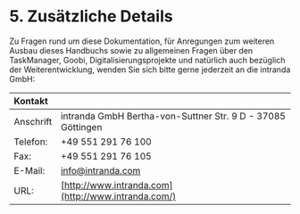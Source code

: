 # 5. Zusätzliche Details

Zu Fragen rund um diese Dokumentation, für Anregungen zum weiteren Ausbau dieses Handbuchs sowie zu allgemeinen Fragen über den TaskManager, Goobi, Digitalisierungsprojekte und natürlich auch bezüglich der Weiterentwicklung, wenden Sie sich bitte gerne jederzeit an die intranda GmbH:

| **Kontakt** | ​ |
| :--- | :--- |
| Anschrift | intranda GmbH Bertha-von-Suttner Str. 9 D - 37085 Göttingen |
| Telefon: | +49 551 291 76 100 |
| Fax: | +49 551 291 76 105 |
| E-Mail: | ​[info@intranda.com](mailto:info@intranda.com)​ |
| URL: | ​[http://www.intranda.com](http://www.intranda.com/)​ |



